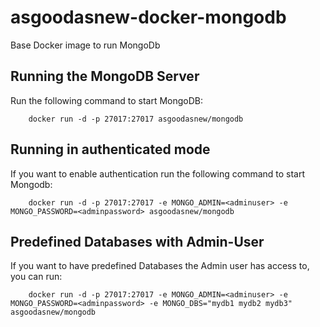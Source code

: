 asgoodasnew-docker-mongodb
==========================

Base Docker image to run MongoDb

Running the MongoDB Server
--------------------------

Run the following command to start MongoDB:

        docker run -d -p 27017:27017 asgoodasnew/mongodb

Running in authenticated mode
-----------------------------

If you want to enable authentication run the following command to start Mongodb:

        docker run -d -p 27017:27017 -e MONGO_ADMIN=<adminuser> -e MONGO_PASSWORD=<adminpassword> asgoodasnew/mongodb

Predefined Databases with Admin-User
------------------------------------

If you want to have predefined Databases the Admin user has access to, you can run:

        docker run -d -p 27017:27017 -e MONGO_ADMIN=<adminuser> -e MONGO_PASSWORD=<adminpassword> -e MONGO_DBS="mydb1 mydb2 mydb3" asgoodasnew/mongodb

